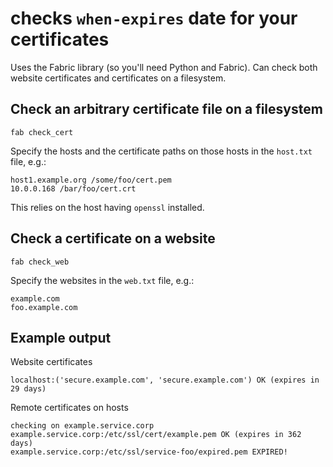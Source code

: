 # checks `when-expires` date for your certificates

Uses the Fabric library (so you'll need Python and Fabric). Can check both website certificates and certificates on a filesystem.

## Check an arbitrary certificate file on a filesystem

```
fab check_cert
```

Specify the hosts and the certificate paths on those hosts in the `host.txt` file, e.g.:

```
host1.example.org /some/foo/cert.pem
10.0.0.168 /bar/foo/cert.crt
```

This relies on the host having `openssl` installed.

## Check a certificate on a website

```
fab check_web
```

Specify the websites in the `web.txt` file, e.g.:

```
example.com
foo.example.com
```

## Example output

Website certificates

```
localhost:('secure.example.com', 'secure.example.com') OK (expires in 29 days)

```

Remote certificates on hosts

```
checking on example.service.corp
example.service.corp:/etc/ssl/cert/example.pem OK (expires in 362 days)
example.service.corp:/etc/ssl/service-foo/expired.pem EXPIRED!
```
